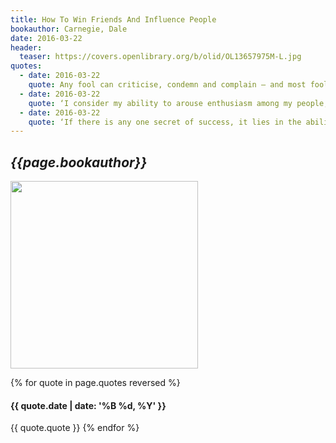 ```yaml
---
title: How To Win Friends And Influence People
bookauthor: Carnegie, Dale
date: 2016-03-22
header:
  teaser: https://covers.openlibrary.org/b/olid/OL13657975M-L.jpg
quotes:
  - date: 2016-03-22
    quote: Any fool can criticise, condemn and complain – and most fools do. But it takes character and self-control to be understanding and forgiving. ‘A great man shows his
  - date: 2016-03-22
    quote: ‘I consider my ability to arouse enthusiasm among my people,’ said Schwab, ‘the greatest asset I possess, and the way to develop the best that is in a person is by appreciation and encouragement. ‘There is nothing else that so kills the ambitions of a person as criticisms from superiors. I never criticise anyone. I believe in giving a person incentive to work. So I am anxious to praise but loath to find fault. If I like anything, I am hearty in my approbation and lavish in my praise.’ That
  - date: 2016-03-22
    quote: ‘If there is any one secret of success, it lies in the ability to get the other person’s point of view and see things from that person’s angle as well as from your own.’
---
```

## *{{page.bookauthor}}*

<img width="300" src="{{ page.header.teaser }}"/>

{% for quote in page.quotes reversed %}
#### {{ quote.date | date: '%B %d, %Y' }}
{{ quote.quote }}
{% endfor %}

